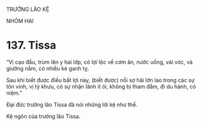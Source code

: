 TRƯỞNG LÃO KỆ

NHÓM HAI

# 137. Tissa

“Vị cạo đầu, trùm lên y hai lớp, có lợi lộc về cơm ăn, nước uống, vải vóc, và giường nằm, có nhiều kẻ ganh tỵ.

Sau khi biết được điều bất lợi này, (biết được) nỗi sợ hãi lớn lao trong các sự tôn vinh, vị tỳ khưu, có sự nhận lãnh ít ỏi, không bị tham đắm, đi du hành, có niệm.”

Đại đức trưởng lão Tissa đã nói những lời kệ như thế.

Kệ ngôn của trưởng lão Tissa.
